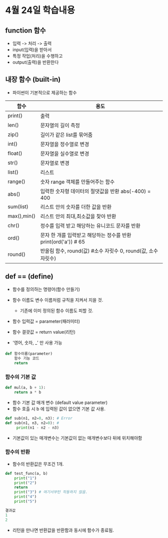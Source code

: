 # 4월 24일 학습내용
## function 함수
- 입력 -> 처리 -> 출력
- input(입력)을 받아서
- 특정 작업(처리)을 수행하고
- output(출력)을 반환한다

## 내장 함수 (built-in)
- 파이썬이 기본적으로 제공하는 함수

함수|용도
---|---
print()|출력
len()|문자열의 길이 측정
zip()|길이가 같은 list를 묶어줌
int()|문자열을 정수열로 변경
float()|문자열을 실수열로 변경
str()|문자열로 변경
list()|리스트
range()|숫자 range 객체를 만들어주는 함수
abs()|입력한 숫자형 데이터의 절댓값을 반환 abs(-400) = 400  
sum(list)|리스트 안의 숫자를 더한 값을 반환
max(),min()|리스트 안의 최대,최소값을 찾아 반환
chr()|정수를 입력 받고 해당하는 유니코드 문자를 반환
ord()|문자 한 개를 입력받고 해당하는 정수를 반환 print(ord('a')) # 65
round()|반올림 함수, round(값) #소수 자릿수 0, round(값, 소수 자릿수)

## def == (define)
- 함수를 정의하는 명령어(함수 만들기)
- 함수 이름도 변수 이름처럼 규칙을 지켜서 지을 것.
   - 기존에 이미 정의된 함수 이름도 피할 것.

- 함수 입력값 = parameter(패러미터)
- 함수 결괏값 = return value(리턴)
- '영어, 숫자, _' 만 사용 가능 
#### 
```python
def 함수이름(parameter)
    함수 기능 코드
    return
```

### 함수의 기본 값
```python
def mul(a, b + 1):
    return a * b
```
- 함수 기본 값 매개 변수 (default value parameter)
- 함수 호출 시 b 에 입력된 값이 없으면 기본 값 사용.

```py
def sub(n1, n2=0, n3): # Error
def sub(n1, n3, n2=0): #
     print(n1 - n2 - n3)
```
- 기본값이 있는 매개변수는 기본값이 없는 매개변수보다 뒤에 위치해야함

### 함수의 반환
- 함수의 반환값은 무조건 1개.
```py
def test_func(a, b)
    print("1")
    print("2")
    return
    print("3") # 여기서부턴 작동하지 않음.
    print("4")
    print("5")

결과값 
1
2
```    
- 리턴을 만나면 반환값을 반환함과 동시에 함수가 종료됨.

